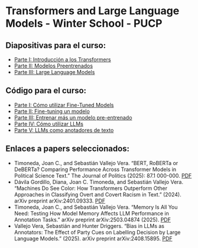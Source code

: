 # Transformers and Large Language Models - Winter School - PUCP

## Diapositivas para el curso:
- [Parte I: Introducción a los Transformers](https://github.com/svallejovera/pucp-ta/blob/main/PUCP_parte_I_transformers.pdf)
- [Parte II: Modelos Preentrenados](https://github.com/svallejovera/pucp-ta/blob/main/PUCP_parte_II_modelos_preentrenados.pdf)
- [Parte III: Large Language Models](https://github.com/svallejovera/pucp-ta/blob/main/PUCP_parte_III_llm.pdf)

## Código para el curso:
- [Parte I: Cómo utilizar Fine-Tuned Models](https://colab.research.google.com/drive/10chbXKcyN3zNHURNWGA8-JuUc7cfkyDZ?usp=sharing)
- [Parte II: Fine-tuning un modelo](https://colab.research.google.com/drive/1qFBTJzRlSGbhzTX425fMkuYlQ93y9Myq?usp=sharing)
- [Parte III: Entrenar más un modelo pre-entrenado](https://colab.research.google.com/drive/1Hn7AwA4X_wwl2dDtb5IZtB4wN4eraxO9?usp=sharing)
- [Parte IV: Cómo utilizar LLMs](https://colab.research.google.com/drive/1ESgD35axxmokGpmfGl8RhpN8oNDRuOLi?usp=sharing)
- [Parte V: LLMs como anotadores de texto](https://colab.research.google.com/drive/1TMrpSSwWWj_rcvtHrzGvxKncFuCQywgh?usp=sharing)

## Enlaces a papers seleccionados:
- Timoneda, Joan C., and Sebastián Vallejo Vera. “BERT, RoBERTa or DeBERTa? Comparing Performance Across Transformer Models in Political Science Text.” The Journal of Politics (2025): 87.1 000-000. [PDF](https://github.com/svallejovera/pucp-ta/blob/main/bert_jt_svv.pdf)
- Dávila Gordillo, Diana, Joan C. Timoneda, and Sebastián Vallejo Vera. “Machines Do See Color: How Transformers Outperform Other Approaches in Classifying Overt and Covert Racism in Text.” (2024). arXiv preprint arXiv:2401.09333. [PDF](https://github.com/svallejovera/pucp-ta/blob/main/racism_nlp_ddg_jt_svv.pdf)
- Timoneda, Joan C., and Sebastián Vallejo Vera. “Memory Is All You Need: Testing How Model Memory Affects LLM Performance in Annotation Tasks.” arXiv preprint arXiv:2503.04874 (2025). [PDF](https://github.com/svallejovera/pucp-ta/blob/main/memory_jt_svv.pdf)
- Vallejo Vera, Sebastián and Hunter Driggers. “Bias in LLMs as Annotators: The Effect of Party Cues on Labelling Decision by Large Language Models.” (2025). arXiv preprint arXiv:2408.15895. [PDF](https://arxiv.org/pdf/2408.15895)
